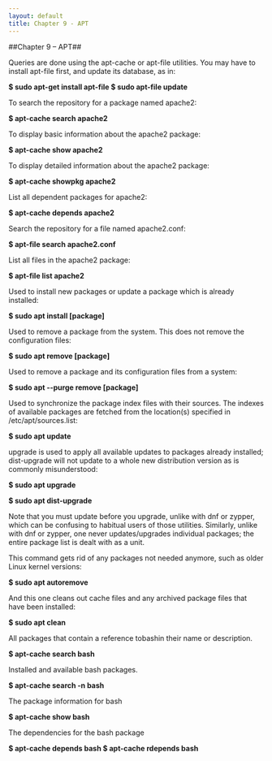 ```yaml
---
layout: default
title: Chapter 9 - APT
---
```


##Chapter 9 – APT##

Queries are done using the apt-cache or apt-file utilities. You may have to install apt-file first, and update its database, as in:

**$ sudo apt-get install apt-file
$ sudo apt-file update**

To search the repository for a package named apache2:

**$ apt-cache search apache2**

To display basic information about the apache2 package:

**$ apt-cache show apache2**

To display detailed information about the apache2 package:

**$ apt-cache showpkg apache2**

List all dependent packages for apache2:

**$ apt-cache depends apache2**

Search the repository for a file named apache2.conf:

**$ apt-file search apache2.conf**

List all files in the apache2 package:

**$ apt-file list apache2**

Used to install new packages or update a package which is already installed: 

**$ sudo apt install [package]**

Used to remove a package from the system. This does not remove the configuration files: 

**$ sudo apt remove [package]**

Used to remove a package and its configuration files from a system: 

**$ sudo apt --purge remove [package]**

Used to synchronize the package index files with their sources. The indexes of available packages are fetched from the location(s) specified in /etc/apt/sources.list:

**$ sudo apt update**

upgrade is used to apply all available updates to packages already installed; dist-upgrade will not update to a whole new distribution version as is commonly misunderstood:

**$ sudo apt upgrade**

**$ sudo apt dist-upgrade**

Note that you must update before you upgrade, unlike with dnf or zypper, which can be confusing to habitual users of those utilities. Similarly, unlike with dnf or zypper, one never updates/upgrades individual packages; the entire package list is dealt with as a unit.

This command gets rid of any packages not needed anymore, such as older Linux kernel versions:

**$ sudo apt autoremove**

And this one cleans out cache files and any archived package files that have been installed:

**$ sudo apt clean**

All packages that contain a reference tobashin their name or description.

**$ apt-cache search bash**

Installed and available bash packages.

**$ apt-cache search -n bash**

The package information for bash

**$ apt-cache show bash**

The dependencies for the bash package

**$ apt-cache depends bash
$ apt-cache rdepends bash**
